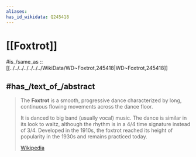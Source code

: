 ```yaml
---
aliases:
has_id_wikidata: Q245418
---
```


# [[Foxtrot]] 

#is_/same_as :: [[../../../../../../../WikiData/WD~Foxtrot,245418|WD~Foxtrot,245418]] 

## #has_/text_of_/abstract 

> The **Foxtrot** is a smooth, progressive dance 
> characterized by long, continuous flowing movements across the dance floor. 
> 
> It is danced to big band (usually vocal) music. 
> The dance is similar in its look to waltz, although the rhythm is in a 4/4 time signature instead of 3/4. 
> Developed in the 1910s, the foxtrot reached its height of popularity in the 1930s and remains practiced today.
>
> [Wikipedia](https://en.wikipedia.org/wiki/Foxtrot) 

